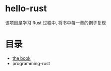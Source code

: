 # hello-rust
该项目是学习 Rust 过程中, 将书中每一章的例子复现

# 目录
* [the book](https://doc.rust-lang.org/book/)
* programming-rust
